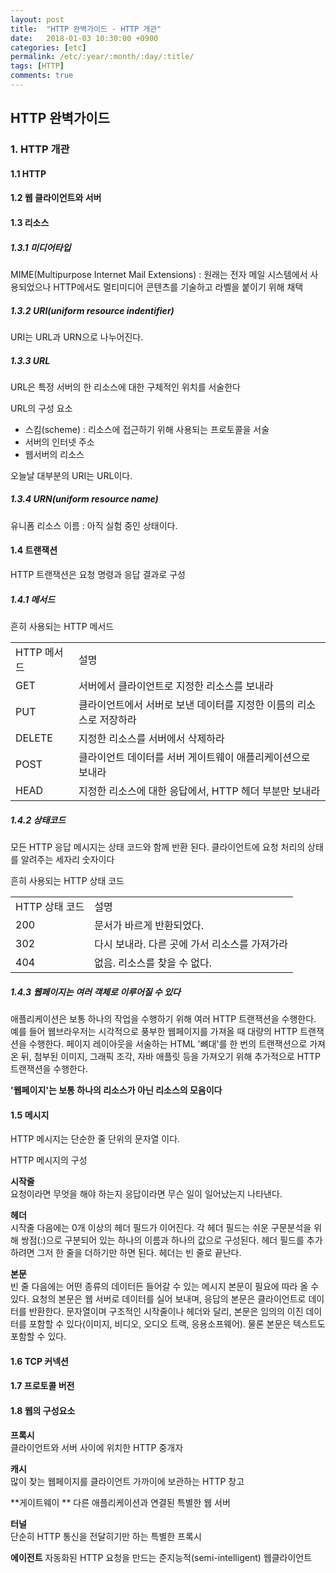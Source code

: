 ```yaml
---
layout: post
title:  "HTTP 완벽가이드 - HTTP 개관"
date:   2018-01-03 10:30:00 +0900
categories: [etc]
permalink: /etc/:year/:month/:day/:title/
tags: [HTTP]    
comments: true
---
```

## HTTP 완벽가이드  
### 1. HTTP 개관  
#### 1.1 HTTP   
#### 1.2 웹 클라이언트와 서버  
#### 1.3 리소스  
##### 1.3.1 미디어타입  
MIME(Multipurpose Internet Mail Extensions) : 원래는 전자 메일 시스템에서 사용되었으나 HTTP에서도 멀티미디어 콘텐츠를 기술하고 라벨을 붙이기 위해 채택    
##### 1.3.2 URI(uniform resource indentifier)  
URI는 URL과 URN으로 나누어진다. 
##### 1.3.3 URL  
URL은 특정 서버의 한 리소스에 대한 구체적인 위치를 서술한다  

URL의 구성 요소  
- 스킴(scheme) : 리소스에 접근하기 위해 사용되는 프로토콜을 서술  
- 서버의 인터넷 주소  
- 웹서버의 리소스  

오늘날 대부분의 URI는 URL이다.  

##### 1.3.4 URN(uniform resource name)  
유니폼 리소스 이름 : 아직 실험 중인 상태이다.  

#### 1.4 트랜잭션  
HTTP 트랜잭션은 요청 명령과 응답 결과로 구성

##### 1.4.1 메서드  
흔히 사용되는 HTTP 메서드
<table>
<tr>
<td> HTTP 메서드 </td> <td> 설명 </td>
</tr>
<tr>
<td> GET </td> <td> 서버에서 클라이언트로 지정한 리소스를 보내라 </td>
</tr>
<tr>
<td> PUT </td> <td> 클라이언트에서 서버로 보낸 데이터를 지정한 이름의 리소스로 저장하라 </td>
</tr>
<tr>
<td> DELETE </td> <td> 지정한 리소스를 서버에서 삭제하라 </td>
</tr>
<tr>
<td> POST </td> <td> 클라이언트 데이터를 서버 게이트웨이 애플리케이션으로 보내라 </td>
</tr>
<tr>
<td> HEAD </td> <td> 지정한 리소스에 대한 응답에서, HTTP 헤더 부분만 보내라 </td>
</tr>
</table>

##### 1.4.2 상태코드  
모든 HTTP 응답 메시지는 상태 코드와 함께 반환 된다. 클라이언트에 요청 처리의 상태를 알려주는 세자리 숫자이다  

흔히 사용되는 HTTP 상태 코드
<table>
<tr>
<td> HTTP 상태 코드 </td> <td> 설명 </td>
</tr>
<tr>
<td> 200 </td> <td> 문서가 바르게 반환되었다. </td>
</tr>
<tr>
<td> 302 </td> <td> 다시 보내라. 다른 곳에 가서 리소스를 가져가라 </td>
</tr>
<tr>
<td> 404 </td> <td> 없음. 리소스를 찾을 수 없다. </td>
</tr>
</table>

##### 1.4.3 웹페이지는 여러 객체로 이루어질 수 있다  
애플리케이션은 보통 하나의 작업을 수행하기 위해 여러 HTTP 트랜잭션을 수행한다. 예를 들어 웹브라우저는 시각적으로 풍부한 웹페이지를 가져올 때 대량의 HTTP 트랜잭션을 수행한다. 페이지 레이아웃을 서술하는 HTML '뼈대'를 한 번의 트랜잭션으로 가져온 뒤, 첨부된 이미지, 그래픽 조각, 자바 애플릿 등을 가져오기 위해 추가적으로 HTTP 트랜잭션을 수행한다.  

**'웹페이지'는 보통 하나의 리소스가 아닌 리소스의 모음이다**  

#### 1.5 메시지  
HTTP 메시지는 단순한 줄 단위의 문자열 이다.  

HTTP 메시지의 구성  

**시작줄**  
요청이라면 무엇을 해야 하는지 응답이라면 무슨 일이 일어났는지 나타낸다.  

**헤더**  
시작줄 다음에는 0개 이상의 헤더 필드가 이어진다. 각 헤더 필드는 쉬운 구문분석을 위해 쌍점(:)으로 구분되어 있는 하나의 이름과 하나의 값으로 구성된다. 헤더 필드를 추가하려면 그저 한 줄을 더하기만 하면 된다. 헤더는 빈 줄로 끝난다.  

**본문**  
빈 줄 다음에는 어떤 종류의 데이터든 들어갈 수 있는 메시지 본문이 필요에 따라 올 수 있다. 요청의 본문은 웹 서버로 데이터를 실어 보내며, 응답의 본문은 클라이언트로 데이터를 반환한다. 문자열이며 구조적인 시작줄이나 헤더와 달리, 본문은 임의의 이진 데이터를 포함할 수 있다(이미지, 비디오, 오디오 트랙, 응용소프웨어). 물론 본문은 텍스트도 포함할 수 있다.  

#### 1.6 TCP 커넥션  
#### 1.7 프로토콜 버전
#### 1.8 웹의 구성요소
**프록시**  
클라이언트와 서버 사이에 위치한 HTTP 중개자  

**캐시**  
많이 찾는 웹페이지를 클라이언트 가까이에 보관하는 HTTP 창고  

**게이트웨이 ** 
다른 애플리케이션과 연결된 특별한 웹 서버  

**터널**  
단순히 HTTP 통신을 전달히기만 하는 특별한 프록시  

**에이전트**
자동화된 HTTP 요청을 만드는 준지능적(semi-intelligent) 웹클라이언트  
